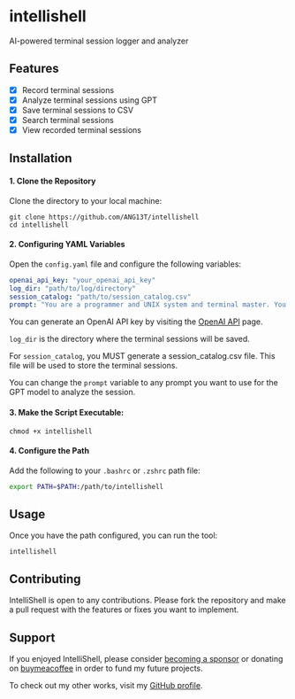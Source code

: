 # intellishell
AI-powered terminal session logger and analyzer

## Features
- [x] Record terminal sessions
- [x] Analyze terminal sessions using GPT
- [x] Save terminal sessions to CSV
- [x] Search terminal sessions
- [x] View recorded terminal sessions

## Installation

#### 1. Clone the Repository
Clone the directory to your local machine:
```
git clone https://github.com/ANG13T/intellishell
cd intellishell
```

#### 2. Configuring YAML Variables
Open the `config.yaml` file and configure the following variables:
```yaml
openai_api_key: "your_openai_api_key"
log_dir: "path/to/log/directory"
session_catalog: "path/to/session_catalog.csv"
prompt: "You are a programmer and UNIX system and terminal master. You understand every command emmaculately and can articulate what terminal commands do at a high and concise level. Do not use any redundancy in how you speak. Be clear and straight to the point. You have a keen perception for ANSI escape codes."
```

You can generate an OpenAI API key by visiting the [OpenAI API](https://platform.openai.com/) page.

`log_dir` is the directory where the terminal sessions will be saved.

For `session_catalog`, you MUST generate a session_catalog.csv file. This file will be used to store the terminal sessions.

You can change the `prompt` variable to any prompt you want to use for the GPT model to analyze the session.

#### 3. Make the Script Executable:
```
chmod +x intellishell
```

#### 4. Configure the Path
Add the following to your `.bashrc` or `.zshrc` path file:
```sh
export PATH=$PATH:/path/to/intellishell
```

## Usage
Once you have the path configured, you can run the tool:
```
intellishell
```

## Contributing
IntelliShell is open to any contributions. Please fork the repository and make a pull request with the features or fixes you want to implement.

## Support
If you enjoyed IntelliShell, please consider [becoming a sponsor](https://github.com/sponsors/ANG13T) or donating on [buymeacoffee](https://www.buymeacoffee.com/angelinatsuboi) in order to fund my future projects.

To check out my other works, visit my [GitHub profile](https://github.com/ANG13T).

